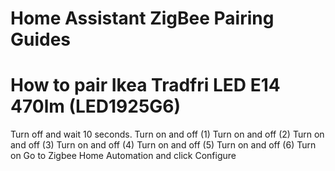 # Home Assistant ZigBee Pairing Guides

# How to pair Ikea Tradfri LED E14 470lm (LED1925G6)

Turn off and wait 10 seconds. Turn on and off (1) Turn on and off (2) Turn on and off (3) Turn on and off (4) Turn on and off (5) Turn on and off (6) Turn on Go to Zigbee Home Automation and click Configure
